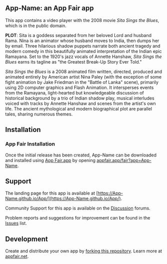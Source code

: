 ## App-Name: an App Fair app

This app contains a video player with the 2008 movie _Sita Sings the Blues_, which is in the public domain.

**PLOT**: Sita is a goddess separated from her beloved Lord and husband Rama. Nina is an animator whose husband moves to India, then dumps her by email. Three hilarious shadow puppets narrate both ancient tragedy and modern comedy in this beautifully animated interpretation of the Indian epic Ramayana. Set to the 1920's jazz vocals of Annette Hanshaw, _Sita Sings the Blues_ earns its tagline as "the Greatest Break-Up Story Ever Told."

_Sita Sings the Blues_ is a 2008 animated film written, directed, produced and animated entirely by American artist Nina Paley (with the exception of some fight animation by Jake Friedman in the "Battle of Lanka" scene), primarily using 2D computer graphics and Flash Animation.
It intersperses events from the Ramayana, light-hearted but knowledgeable discussion of historical background by a trio of Indian shadow play, musical interludes voiced with tracks by Annette Hanshaw and scenes from the artist's own life. The ancient mythological and modern biographical plot are parallel tales, sharing numerous themes.

## Installation

### App Fair Installation

Once the initial release has been created,
App-Name can be downloaded and installed using
[App Fair.app](https://www.appfair.app)
by opening
[appfair.app/fair?app=App-Name](https://appfair.app/fair?app=App-Name).

## Support

The landing page for this app is available at
[https://App-Name.github.io/App/](https://App-Name.github.io/App/).

Community Support for this app is available on the
[Discussion](../../discussions) forums.

Problem reports and suggestions for improvement can be found in the
[Issues](../../issues) list.

## Development

Create and distribute your own app by
[forking this repository](../../fork).
Learn more at [appfair.net](https://appfair.net).
